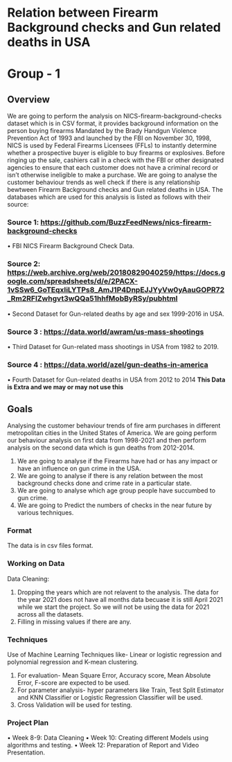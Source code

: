 # Relation between Firearm Background checks and Gun related deaths in USA


# Group - 1



## Overview
We are going to perform the analysis on NICS-firearm-background-checks dataset which is in CSV format,  it provides background information on the person buying firearms Mandated by the Brady Handgun Violence Prevention Act of 1993 and launched by the FBI on November 30, 1998, NICS is used by Federal Firearms Licensees (FFLs) to instantly determine whether a prospective buyer is eligible to buy firearms or explosives. Before ringing up the sale, cashiers call in a check with the FBI or other designated agencies to ensure that each customer does not have a criminal record or isn’t otherwise ineligible to make a purchase. We are going to analyse the customer behaviour trends as well check if there is any relationship bewtween Firearm Background checks and Gun related deaths in USA. The databases which are used for this analysis is listed as follows with their source:

### Source 1: https://github.com/BuzzFeedNews/nics-firearm-background-checks
•	FBI NICS Firearm Background Check Data.

### Source 2: https://web.archive.org/web/20180829040259/https://docs.google.com/spreadsheets/d/e/2PACX-1vSSw6_GoTEqxIiLYTPs8_AmJ1P4DnpEJJYyVw0yAauGOPR72_Rm2RFIZwhgvt3wQQa51hhfMobByRSy/pubhtml
•	Second Dataset for Gun-related deaths by age and sex 1999-2016 in USA.


### Source 3 : https://data.world/awram/us-mass-shootings
•	Third Dataset for Gun-related mass shootings in USA from 1982 to 2019.

### Source 4 : https://data.world/azel/gun-deaths-in-america
•	Fourth Dataset for Gun-related deaths in USA from 2012 to 2014 **This Data is Extra and we may or may not use this**


## Goals
Analysing the customer behaviour trends of fire arm purchases in different metropolitan cities in the United States of America. We are going perform our behaviour analysis on first data from 1998-2021 and then perform analysis on the second data which is gun deaths from 2012-2014. 
  1. We are going to analyse if the Firearms have had or has any impact or have an influence on gun crime in the USA.
  2. We are going to analyse if there is any relation between the most background checks done and crime rate in a particular state.
  3. We are going to analyse which age group people have succumbed to gun crime.
  4. We are going to Predict the numbers of checks in the near future by various techniques. 
  


### Format
The data is in csv files format.



### Working on Data
Data Cleaning: 
  1. Dropping the years which are not relavent to the analysis. The data for the year 2021 does not have all months data becuase it is still      April 2021 while we start the project. So we will not be using the data for 2021 across all the datasets. 
  2. Filling in missing values if there are any.



### Techniques 
Use of Machine Learning Techniques like- Linear or logistic regression and polynomial regression and K-mean clustering.
1.	For evaluation- Mean Square Error, Accuracy score, Mean Absolute Error, F-score are expected to be used.
2.	For parameter analysis- hyper parameters like Train, Test Split Estimator and KNN Classifier or Logistic Regression Classifier will be used.
3.	Cross Validation will be used for testing.



### Project Plan
•	Week 8-9: Data Cleaning
•	Week 10: Creating different Models using algorithms and testing.
•	Week 12: Preparation of Report and Video Presentation.








